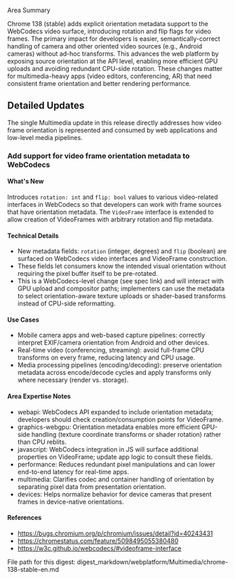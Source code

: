 Area Summary

Chrome 138 (stable) adds explicit orientation metadata support to the WebCodecs video surface, introducing rotation and flip flags for video frames. The primary impact for developers is easier, semantically-correct handling of camera and other oriented video sources (e.g., Android cameras) without ad-hoc transforms. This advances the web platform by exposing source orientation at the API level, enabling more efficient GPU uploads and avoiding redundant CPU-side rotation. These changes matter for multimedia-heavy apps (video editors, conferencing, AR) that need consistent frame orientation and better rendering performance.

## Detailed Updates

The single Multimedia update in this release directly addresses how video frame orientation is represented and consumed by web applications and low-level media pipelines.

### Add support for video frame orientation metadata to WebCodecs

#### What's New
Introduces `rotation: int` and `flip: bool` values to various video-related interfaces in WebCodecs so that developers can work with frame sources that have orientation metadata. The `VideoFrame` interface is extended to allow creation of VideoFrames with arbitrary rotation and flip metadata.

#### Technical Details
- New metadata fields: `rotation` (integer, degrees) and `flip` (boolean) are surfaced on WebCodecs video interfaces and VideoFrame construction.
- These fields let consumers know the intended visual orientation without requiring the pixel buffer itself to be pre-rotated.
- This is a WebCodecs-level change (see spec link) and will interact with GPU upload and compositor paths; implementers can use the metadata to select orientation-aware texture uploads or shader-based transforms instead of CPU-side reformatting.

#### Use Cases
- Mobile camera apps and web-based capture pipelines: correctly interpret EXIF/camera orientation from Android and other devices.
- Real-time video (conferencing, streaming): avoid full-frame CPU transforms on every frame, reducing latency and CPU usage.
- Media processing pipelines (encoding/decoding): preserve orientation metadata across encode/decode cycles and apply transforms only where necessary (render vs. storage).

#### Area Expertise Notes
- webapi: WebCodecs API expanded to include orientation metadata; developers should check creation/consumption points for VideoFrame.
- graphics-webgpu: Orientation metadata enables more efficient GPU-side handling (texture coordinate transforms or shader rotation) rather than CPU reblits.
- javascript: WebCodecs integration in JS will surface additional properties on VideoFrame; update app logic to consult these fields.
- performance: Reduces redundant pixel manipulations and can lower end-to-end latency for real-time apps.
- multimedia: Clarifies codec and container handling of orientation by separating pixel data from presentation orientation.
- devices: Helps normalize behavior for device cameras that present frames in device-native orientations.

#### References
- https://bugs.chromium.org/p/chromium/issues/detail?id=40243431
- https://chromestatus.com/feature/5098495055380480
- https://w3c.github.io/webcodecs/#videoframe-interface

File path for this digest:
digest_markdown/webplatform/Multimedia/chrome-138-stable-en.md